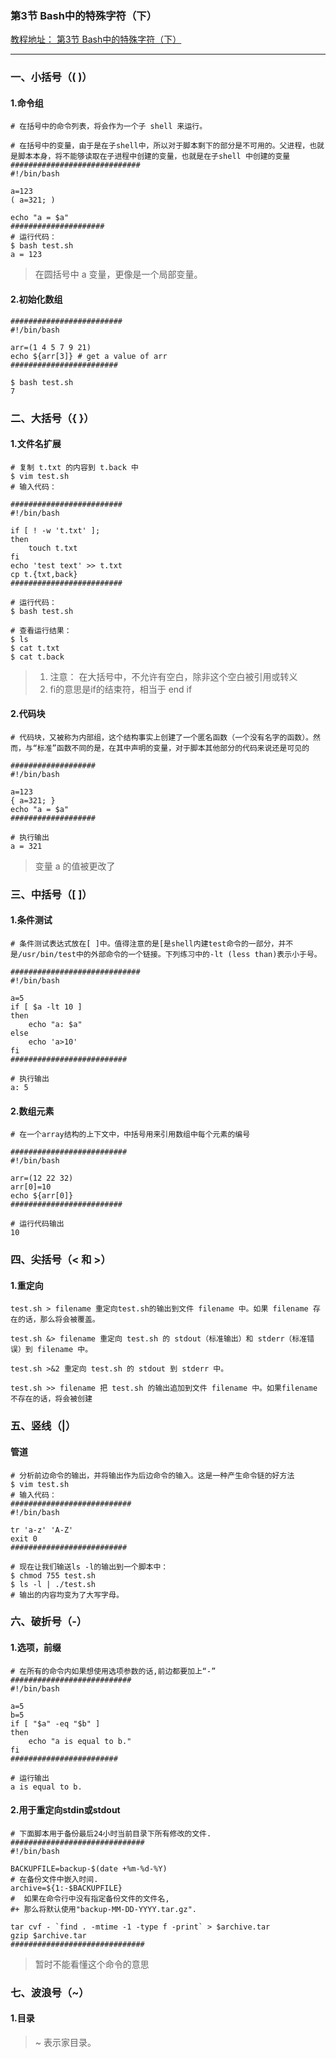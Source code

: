 ### 第3节  Bash中的特殊字符（下）
[教程地址： 第3节  Bash中的特殊字符（下）](https://www.shiyanlou.com/courses/5/labs/28/document)

---


###   一、小括号（( )）

#### 1.命令组
```
# 在括号中的命令列表，将会作为一个子 shell 来运行。

# 在括号中的变量，由于是在子shell中，所以对于脚本剩下的部分是不可用的。父进程，也就是脚本本身，将不能够读取在子进程中创建的变量，也就是在子shell 中创建的变量
#############################
#!/bin/bash

a=123
( a=321; )

echo "a = $a"
#####################
# 运行代码：
$ bash test.sh
a = 123
```
>在圆括号中 a 变量，更像是一个局部变量。

#### 2.初始化数组
```
#########################
#!/bin/bash

arr=(1 4 5 7 9 21)
echo ${arr[3]} # get a value of arr
########################

$ bash test.sh
7
```

### 二、大括号（{ }）

#### 1.文件名扩展
```
# 复制 t.txt 的内容到 t.back 中
$ vim test.sh
# 输入代码：

#########################
#!/bin/bash

if [ ! -w 't.txt' ];
then
    touch t.txt
fi
echo 'test text' >> t.txt
cp t.{txt,back}
#########################

# 运行代码：
$ bash test.sh

# 查看运行结果：
$ ls
$ cat t.txt
$ cat t.back
```
>1. 注意： 在大括号中，不允许有空白，除非这个空白被引用或转义
>2. fi的意思是if的结束符，相当于 end if

#### 2.代码块
```
# 代码块，又被称为内部组，这个结构事实上创建了一个匿名函数（一个没有名字的函数）。然而，与“标准”函数不同的是，在其中声明的变量，对于脚本其他部分的代码来说还是可见的

###################
#!/bin/bash

a=123
{ a=321; }
echo "a = $a"
###################

# 执行输出
a = 321
```
>变量 a 的值被更改了

### 三、中括号（[ ]）

#### 1.条件测试
```
# 条件测试表达式放在[ ]中。值得注意的是[是shell内建test命令的一部分，并不是/usr/bin/test中的外部命令的一个链接。下列练习中的-lt (less than)表示小于号。

#############################
#!/bin/bash

a=5
if [ $a -lt 10 ]
then
    echo "a: $a"
else
    echo 'a>10'
fi
##########################

# 执行输出
a: 5
```


#### 2.数组元素
```
# 在一个array结构的上下文中，中括号用来引用数组中每个元素的编号

##########################
#!/bin/bash

arr=(12 22 32)
arr[0]=10
echo ${arr[0]}
#########################

# 运行代码输出
10
```

### 四、尖括号（< 和 >）

#### 1.重定向
```
test.sh > filename 重定向test.sh的输出到文件 filename 中。如果 filename 存在的话，那么将会被覆盖。

test.sh &> filename 重定向 test.sh 的 stdout（标准输出）和 stderr（标准错误）到 filename 中。

test.sh >&2 重定向 test.sh 的 stdout 到 stderr 中。

test.sh >> filename 把 test.sh 的输出追加到文件 filename 中。如果filename 不存在的话，将会被创建
```


### 五、竖线（|）

#### 管道
```
# 分析前边命令的输出，并将输出作为后边命令的输入。这是一种产生命令链的好方法
$ vim test.sh
# 输入代码：
###########################
#!/bin/bash

tr 'a-z' 'A-Z'
exit 0
##########################

# 现在让我们输送ls -l的输出到一个脚本中：
$ chmod 755 test.sh
$ ls -l | ./test.sh
# 输出的内容均变为了大写字母。
```


### 六、破折号（-）

#### 1.选项，前缀
```
# 在所有的命令内如果想使用选项参数的话,前边都要加上“-”
###########################
#!/bin/bash

a=5
b=5
if [ "$a" -eq "$b" ]
then
    echo "a is equal to b."
fi
########################

# 运行输出
a is equal to b.
```

#### 2.用于重定向stdin或stdout
```
# 下面脚本用于备份最后24小时当前目录下所有修改的文件.
##############################
#!/bin/bash

BACKUPFILE=backup-$(date +%m-%d-%Y)
# 在备份文件中嵌入时间.
archive=${1:-$BACKUPFILE}
#  如果在命令行中没有指定备份文件的文件名,
#+ 那么将默认使用"backup-MM-DD-YYYY.tar.gz".

tar cvf - `find . -mtime -1 -type f -print` > $archive.tar
gzip $archive.tar
##############################
```
>暂时不能看懂这个命令的意思


### 七、波浪号（~）

#### 1.目录
> ~ 表示家目录。
